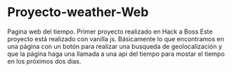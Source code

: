 # Proyecto-weather-Web
Pagina web del tiempo. Primer proyecto realizado en Hack a Boss
Este proyecto está realizado con vanilla js.
Básicamente lo que encontramos en una página con un botón para realizar una busqueda de geolocalización y que la página haga una llamada a una api del tiempo para mostar el tiempo en los próximos dos dias.
